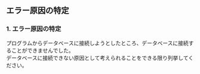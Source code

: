 ## エラー原因の特定

### 1. エラー原因の特定

プログラムからデータベースに接続しようとしたところ、データベースに接続することができませんでした。  
データベースに接続できない原因として考えられることをできる限り列挙してください。  
